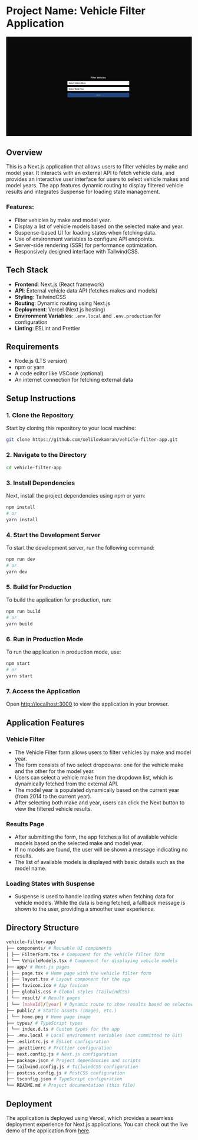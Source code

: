 # Project Name: Vehicle Filter Application

![Home page](public/home.png)

## Overview

This is a Next.js application that allows users to filter vehicles by make and model year. It interacts with an external API to fetch vehicle data, and provides an interactive user interface for users to select vehicle makes and model years. The app features dynamic routing to display filtered vehicle results and integrates Suspense for loading state management.

### Features:

- Filter vehicles by make and model year.
- Display a list of vehicle models based on the selected make and year.
- Suspense-based UI for loading states when fetching data.
- Use of environment variables to configure API endpoints.
- Server-side rendering (SSR) for performance optimization.
- Responsively designed interface with TailwindCSS.

## Tech Stack

- **Frontend**: Next.js (React framework)
- **API**: External vehicle data API (fetches makes and models)
- **Styling**: TailwindCSS
- **Routing**: Dynamic routing using Next.js
- **Deployment**: Vercel (Next.js hosting)
- **Environment Variables**: `.env.local` and `.env.production` for configuration
- **Linting**: ESLint and Prettier

## Requirements

- Node.js (LTS version)
- npm or yarn
- A code editor like VSCode (optional)
- An internet connection for fetching external data

## Setup Instructions

### 1. Clone the Repository

Start by cloning this repository to your local machine:

```bash
git clone https://github.com/xelilovkamran/vehicle-filter-app.git
```

### 2. Navigate to the Directory

```bash
cd vehicle-filter-app
```

### 3. Install Dependencies

Next, install the project dependencies using npm or yarn:

```bash
npm install
# or
yarn install
```

### 4. Start the Development Server

To start the development server, run the following command:

```bash
npm run dev
# or
yarn dev
```

### 5. Build for Production

To build the application for production, run:

```bash
npm run build
# or
yarn build
```

### 6. Run in Production Mode

To run the application in production mode, use:

```bash
npm start
# or
yarn start
```

### 7. Access the Application

Open [http://localhost:3000](http://localhost:3000) to view the application in your browser.

## Application Features

### Vehicle Filter

- The Vehicle Filter form allows users to filter vehicles by make and model year.
- The form consists of two select dropdowns: one for the vehicle make and the other for the model year.
- Users can select a vehicle make from the dropdown list, which is dynamically fetched from the external API.
- The model year is populated dynamically based on the current year (from 2014 to the current year).
- After selecting both make and year, users can click the Next button to view the filtered vehicle results.

### Results Page

- After submitting the form, the app fetches a list of available vehicle models based on the selected make and model year.
- If no models are found, the user will be shown a message indicating no results.
- The list of available models is displayed with basic details such as the model name.

### Loading States with Suspense

- Suspense is used to handle loading states when fetching data for vehicle models. While the data is being fetched, a fallback message is shown to the user, providing a smoother user experience.

## Directory Structure

```bash
vehicle-filter-app/
├── components/ # Reusable UI components
│ ├── FilterForm.tsx # Component for the vehicle filter form
│ └── VehicleModels.tsx # Component for displaying vehicle models
├── app/ # Next.js pages
│ ├── page.tsx # Home page with the vehicle filter form
│ ├── layout.tsx # Layout component for the app
│ ├── favicon.ico # App favicon
│ ├── globals.css # Global styles (TailwindCSS)
│ └── result/ # Result pages
│ └── [makeId]/[year] # Dynamic route to show results based on selected make and year
├── public/ # Static assets (images, etc.)
│ └── home.png # Home page image
├── types/ # TypeScript types
│ └── index.d.ts # Custom types for the app
├── .env.local # Local environment variables (not committed to Git)
├── .eslintrc.js # ESLint configuration
├── .prettierrc # Prettier configuration
├── next.config.js # Next.js configuration
├── package.json # Project dependencies and scripts
├── tailwind.config.js # TailwindCSS configuration
├── postcss.config.js # PostCSS configuration
├── tsconfig.json # TypeScript configuration
└── README.md # Project documentation (this file)
```

## Deployment

The application is deployed using Vercel, which provides a seamless deployment experience for Next.js applications. You can check out the live demo of the application from [here](https://vehicle-filter-app.vercel.app/).
